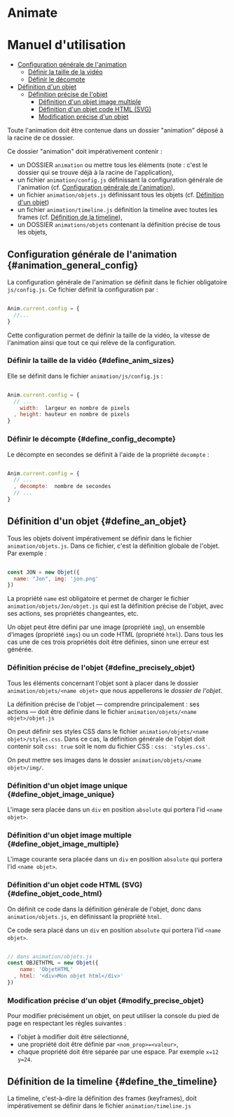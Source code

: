# Animate
# Manuel d'utilisation

* [Configuration générale de l'animation](#animation_general_config)
  * [Définir la taille de la vidéo](#define_anim_sizes)
  * [Définir le décompte](#define_config_decompte)
* [Définition d'un objet](#define_an_objet)
  * [Définition précise de l'objet](#define_precisely_objet)
    * [Définition d'un objet image multiple](#define_objet_image_multiple)
    * [Définition d'un objet code HTML (SVG)](#define_objet_code_html)
    * [Modification précise d'un objet](#modify_precise_objet)

Toute l'animation doit être contenue dans un dossier "animation" déposé à la racine de ce dossier.

Ce dossier "animation" doit impérativement contenir :

* un DOSSIER `animation` ou mettre tous les éléments (note : c'est le dossier qui se trouve déjà à la racine de l'application),
* un fichier `animation/config.js` définissant la configuration générale de l'animation (cf. [Configuration générale de l'animation](#animation_general_config)),
* un fichier `animation/objets.js` définissant tous les objets (cf. [Définition d'un objet](#define_an_objet))
* un fichier `animation/timeline.js` définition la timeline avec toutes les frames (cf. [Définition de la timeline](#define_the_timeline)),
* un DOSSIER `animations/objets` contenant la définition précise de tous les objets,


## Configuration générale de l'animation {#animation_general_config}

La configuration générale de l'animation se définit dans le fichier obligatoire `js/config.js`. Ce fichier définit la configuration par :

```javascript

Anim.current.config = {
  //...
}

```

Cette configuration permet de définir la taille de la vidéo, la vitesse de l'animation ainsi que tout ce qui relève de la configuration.

### Définir la taille de la vidéo {#define_anim_sizes}

Elle se définit dans le fichier `animation/js/config.js` :

```javascript

Anim.current.config = {
  // ...
    width:  largeur en nombre de pixels
  , height: hauteur en nombre de pixels
}

```

### Définir le décompte {#define_config_decompte}

Le décompte en secondes se définit à l'aide de la propriété `decompte` :

```javascript

Anim.current.config = {
  // ...
  , decompte:  nombre de secondes
  // ...
}

```

## Définition d'un objet {#define_an_objet}

Tous les objets doivent impérativement se définir dans le fichier `animation/objets.js`. Dans ce fichier, c'est la définition globale de l'objet. Par exemple :

```javascript

const JON = new Objet({
  name: "Jon", img: 'jon.png'
})

```

La propriété `name` est obligatoire et permet de charger le fichier `animation/objets/Jon/objet.js` qui est la définition précise de l'objet, avec ses actions, ses propriétés changeantes, etc.

Un objet peut être défini par une image (propriété `img`), un ensemble d'images (propriété `imgs`) ou un code HTML (propriété `html`). Dans tous les cas une de ces trois propriétés doit être définies, sinon une erreur est générée.

### Définition précise de l'objet {#define_precisely_objet}

Tous les éléments concernant l'objet sont à placer dans le dossier `animation/objets/<name objet>` que nous appellerons le *dossier de l'objet*.

La définition précise de l'objet — comprendre principalement : ses actions — doit être définie dans le fichier `animation/objets/<name objet>/objet.js`

On peut définir ses styles CSS dans le fichier `animation/objets/<name objet>/styles.css`. Dans ce cas, la définition générale de l'objet doit contenir soit `css: true` soit le nom du fichier CSS : `css: 'styles.css'`.

On peut mettre ses images dans le dossier `animation/objets/<name objet>/img/`.

### Définition d'un objet image unique {#define_objet_image_unique}

L'image sera placée dans un `div` en position `absolute` qui portera l'id `<name objet>`.

### Définition d'un objet image multiple {#define_objet_image_multiple}

L'image courante sera placée dans un `div` en position `absolute` qui portera l'id `<name objet>`.


### Définition d'un objet code HTML (SVG) {#define_objet_code_html}

On définit ce code dans la définition générale de l'objet, donc dans `animation/objets.js`, en définissant la propriété `html`.

Ce code sera placé dans un `div` en position `absolute` qui portera l'id `<name objet>`.

```javascript

// dans animation/objets.js
const OBJETHTML = new Objet({
    name: 'ObjetHTML'
  , html: '<div>Mon objet html</div>'
})

```

### Modification précise d'un objet {#modify_precise_objet}

Pour modifier précisément un objet, on peut utiliser la console du pied de page en respectant les règles suivantes :

* l'objet à modifier doit être sélectionné,
* une propriété doit être définie par `<nom_prop>=<valeur>`,
* chaque propriété doit être séparée par une espace. Par exemple `x=12 y=24`.


## Définition de la timeline {#define_the_timeline}

La timeline, c'est-à-dire la définition des frames (keyframes), doit impérativement se définir dans le fichier `animation/timeline.js`
